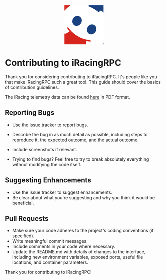 <p align="center">
  <img src="./assets/logo.png" width="125" alt="Logo">
</p>

# Contributing to iRacingRPC

Thank you for considering contributing to iRacingRPC. It's people like you that make iRacingRPC such a great tool. This guide should cover the basics of contribution guidelines.

The iRacing telemetry data can be found [here](./assets/iRacingTelemetry.pdf) in PDF format.

## Reporting Bugs

- Use the issue tracker to report bugs.
- Describe the bug in as much detail as possible, including steps to reproduce it, the expected outcome, and the actual outcome.
- Include screenshots if relevant.

- Trying to find bugs? Feel free to try to break absolutely everything without modifying the code itself.

## Suggesting Enhancements

- Use the issue tracker to suggest enhancements.
- Be clear about what you're suggesting and why you think it would be beneficial.

## Pull Requests

- Make sure your code adheres to the project's coding conventions (if specified).
- Write meaningful commit messages.
- Include comments in your code where necessary.
- Update the README.md with details of changes to the interface, including new environment variables, exposed ports, useful file locations, and container parameters.


Thank you for contributing to iRacingRPC!
